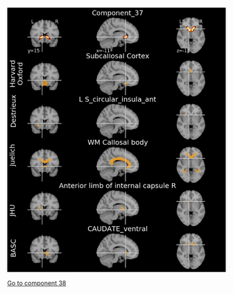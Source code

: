 ![37](preliminary/37.jpg "Component 37")

[Go to component 38](https://parietal-inria.github.io/MODL_atlas/256/38 "Component 38")
